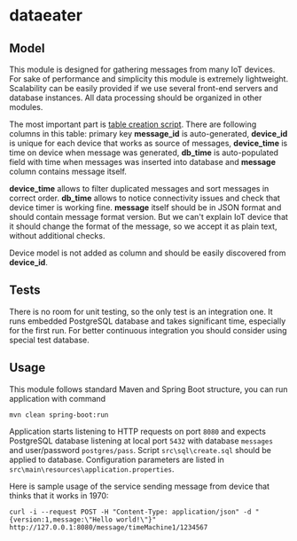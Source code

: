 # dataeater

## Model 
This module is designed for gathering messages from many IoT devices. For sake of performance and simplicity this module 
is extremely lightweight. Scalability can be easily provided if we use several front-end servers and database instances. 
All data processing should be organized in other modules. 

The most important part is [table creation script](src/sql/create.sql). There are following columns in this table: 
primary key **message_id** is auto-generated, **device_id** is unique for each device that works as source of messages,
**device_time** is time on device when message was generated, **db_time** is auto-populated field with time 
when messages was inserted into database and **message** column contains message itself.

**device_time** allows to filter duplicated messages and sort messages in correct order. **db_time** allows to notice 
connectivity issues and check that device timer is working fine. **message** itself should be in JSON format and should 
contain message format version. But we can't explain IoT device that it should change the format of the message, so we 
accept it as plain text, without additional checks.

Device model is not added as column and should be easily discovered from **device_id**.

## Tests

There is no room for unit testing, so the only test is an integration one. It runs embedded PostgreSQL database 
and takes significant time, especially for the first run. For better continuous integration you should consider using 
special test database. 

## Usage

This module follows standard Maven and Spring Boot structure, you can run application with command

`mvn clean spring-boot:run`

Application starts listening to HTTP requests on port `8080` and expects PostgreSQL database listening 
at local port `5432` with database `messages` and user/password `postgres/pass`. Script `src\sql\create.sql` 
should be applied to database. Configuration parameters are listed in `src\main\resources\application.properties`.

Here is sample usage of the service sending message from device that thinks that it works in 1970:

`curl -i --request POST -H "Content-Type: application/json" -d "{version:1,message:\"Hello world!\"}" http://127.0.0.1:8080/message/timeMachine1/1234567`
